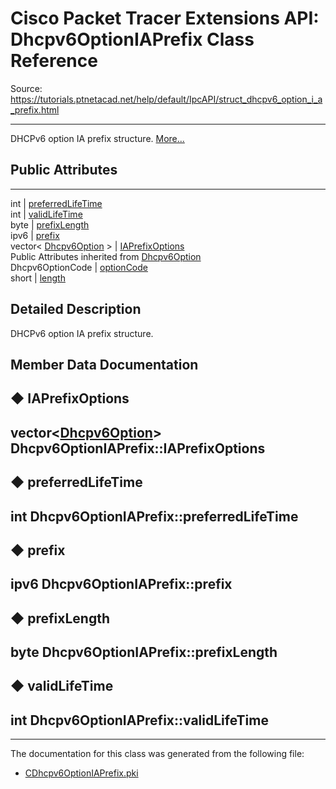 # Cisco Packet Tracer Extensions API: Dhcpv6OptionIAPrefix Class Reference

Source: https://tutorials.ptnetacad.net/help/default/IpcAPI/struct_dhcpv6_option_i_a_prefix.html

---

DHCPv6 option IA prefix structure. [More...](struct_dhcpv6_option_i_a_prefix.html#details)

##  Public Attributes  
  
---  
int | [preferredLifeTime](struct_dhcpv6_option_i_a_prefix.html#aad95625aa21559b3fb33fac9acaea020)  
int | [validLifeTime](struct_dhcpv6_option_i_a_prefix.html#a4871009457a644e526b8424dbb80c9ce)  
byte | [prefixLength](struct_dhcpv6_option_i_a_prefix.html#a054164c7c9de49bf6b117846617b6baa)  
ipv6 | [prefix](struct_dhcpv6_option_i_a_prefix.html#aaa88bb8797052e672aab0b962a1bb4d4)  
vector< [Dhcpv6Option](struct_dhcpv6_option.html) > | [IAPrefixOptions](struct_dhcpv6_option_i_a_prefix.html#ab44e12a6fc5a00b88fbdef60be0db2d5)  
Public Attributes inherited from [Dhcpv6Option](struct_dhcpv6_option.html)  
Dhcpv6OptionCode | [optionCode](struct_dhcpv6_option.html#a270ce246bd030ccd04d481d6be50b924)  
short | [length](struct_dhcpv6_option.html#a2f446d6e8ec0a9019ed910d49c63eb58)  
  
## Detailed Description

DHCPv6 option IA prefix structure. 

## Member Data Documentation

## ◆ IAPrefixOptions

vector<[Dhcpv6Option](struct_dhcpv6_option.html)> Dhcpv6OptionIAPrefix::IAPrefixOptions  
---  
  
## ◆ preferredLifeTime

int Dhcpv6OptionIAPrefix::preferredLifeTime  
---  
  
## ◆ prefix

ipv6 Dhcpv6OptionIAPrefix::prefix  
---  
  
## ◆ prefixLength

byte Dhcpv6OptionIAPrefix::prefixLength  
---  
  
## ◆ validLifeTime

int Dhcpv6OptionIAPrefix::validLifeTime  
---  
  
* * *

The documentation for this class was generated from the following file:

  * [CDhcpv6OptionIAPrefix.pki](_c_dhcpv6_option_i_a_prefix_8pki.html)


